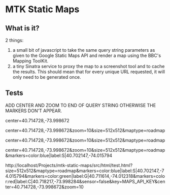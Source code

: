 MTK Static Maps
===

What is it?
---

2 things:
 1. a small bit of javascript to take the same query string parameters as given to the Google Static Maps API and render a map using the BBC's Mapping ToolKit.
 2. a tiny Sinatra service to proxy the map to a screenshot tool and to cache the results. This should mean that for every unique URL requested, it will only need to be generated once.
 
Tests
---

ADD CENTER AND ZOOM TO END OF QUERY STRING OTHERWISE THE MARKERS DON'T APPEAR.

center=40.714728,-73.998672

center=40.714728,-73.998672&zoom=10&size=512x512&maptype=roadmap

center=40.714728,-73.998672&zoom=10&size=512x512&maptype=roadmap

center=40.714728,-73.998672&zoom=10&size=512x512&maptype=roadmap&markers=color:blue|label:S|40.702147,-74.015794

http://localhost/Projects/mtk-static-maps/src/html/test.html?size=512x512&maptype=roadmap&markers=color:blue|label:S|40.702147,-74.015794&markers=color:green|label:G|40.711614,-74.012318&markers=color:red|label:C|40.718217,-73.998284&sensor=false&key=MAPS_API_KEY&center=40.714728,-73.998672&zoom=10